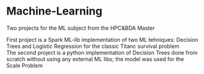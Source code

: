 # Machine-Learning
Two projects for the ML subject from the HPC&amp;BDA Master

First project is a Spark ML-lib implementation of two ML tehniques: Decision Trees and Logistic Regression for the classic Titanc survival problem <br>
The second project is a python implementation of Decision Trees done from scratch without using any external ML libs; the model was used for the Scale Problem
